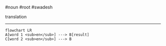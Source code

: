 #noun #root #swadesh 

translation
***
```mermaid  
flowchart LR
A[word 1 <sub>en</sub>] ---> B[result]
C[word 2 <sub>en</sub>] ---> B
```